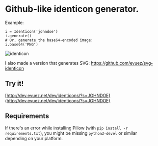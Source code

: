 # Github-like identicon generator.

Example:

    i = Identicon('johndoe')
    i.generate()
    # Or, generate the base64-encoded image:
    i.base64('PNG')

![identicon](http://dev.evuez.net/dev/tracker/identicon.png)

I also made a version that generates SVG: https://github.com/evuez/svg-identicon

## Try it!

[http://dev.evuez.net/dev/identicons/?s=JOHNDOE](http://dev.evuez.net/dev/identicons/?s=JOHNDOE)

## Requirements

If there's an error while installing Pillow (with `pip install -r requirements.txt`), you might be missing `python3-devel` or similar depending on your platform.
